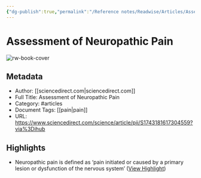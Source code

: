 ```yaml
---
{"dg-publish":true,"permalink":"/Reference notes/Readwise/Articles/Assessment of Neuropathic Pain/"}
---
```


# Assessment of Neuropathic Pain

![rw-book-cover](https://ars.els-cdn.com/content/image/1-s2.0-S1743181617X70492-cov150h.gif)

## Metadata
- Author: [[sciencedirect.com\|sciencedirect.com]]
- Full Title: Assessment of Neuropathic Pain
- Category: #articles
- Document Tags: [[pain\|pain]] 
- URL: https://www.sciencedirect.com/science/article/pii/S1743181617304559?via%3Dihub

## Highlights
- Neuropathic pain is defined as ‘pain initiated or caused by a primary lesion or dysfunction of the nervous system’ ([View Highlight](https://read.readwise.io/read/01gy9e1bpp927x8drjvmstqb3d))
